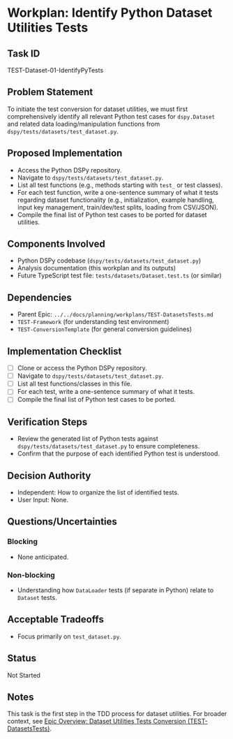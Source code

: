 # Workplan: Identify Python Dataset Utilities Tests

## Task ID
TEST-Dataset-01-IdentifyPyTests

## Problem Statement
To initiate the test conversion for dataset utilities, we must first comprehensively identify all relevant Python test cases for `dspy.Dataset` and related data loading/manipulation functions from `dspy/tests/datasets/test_dataset.py`.

## Proposed Implementation
- Access the Python DSPy repository.
- Navigate to `dspy/tests/datasets/test_dataset.py`.
- List all test functions (e.g., methods starting with `test_` or test classes).
- For each test function, write a one-sentence summary of what it tests regarding dataset functionality (e.g., initialization, example handling, input key management, train/dev/test splits, loading from CSV/JSON).
- Compile the final list of Python test cases to be ported for dataset utilities.

## Components Involved
- Python DSPy codebase (`dspy/tests/datasets/test_dataset.py`)
- Analysis documentation (this workplan and its outputs)
- Future TypeScript test file: `tests/datasets/Dataset.test.ts` (or similar)

## Dependencies
- Parent Epic: `../../docs/planning/workplans/TEST-DatasetsTests.md`
- `TEST-Framework` (for understanding test environment)
- `TEST-ConversionTemplate` (for general conversion guidelines)

## Implementation Checklist
- [ ] Clone or access the Python DSPy repository.
- [ ] Navigate to `dspy/tests/datasets/test_dataset.py`.
- [ ] List all test functions/classes in this file.
- [ ] For each test, write a one-sentence summary of what it tests.
- [ ] Compile the final list of Python test cases to be ported.

## Verification Steps
- Review the generated list of Python tests against `dspy/tests/datasets/test_dataset.py` to ensure completeness.
- Confirm that the purpose of each identified Python test is understood.

## Decision Authority
- Independent: How to organize the list of identified tests.
- User Input: None.

## Questions/Uncertainties
### Blocking
- None anticipated.
### Non-blocking
- Understanding how `DataLoader` tests (if separate in Python) relate to `Dataset` tests.

## Acceptable Tradeoffs
- Focus primarily on `test_dataset.py`.

## Status
Not Started

## Notes
This task is the first step in the TDD process for dataset utilities.
For broader context, see [Epic Overview: Dataset Utilities Tests Conversion (TEST-DatasetsTests)](../../docs/planning/workplans/TEST-DatasetsTests.md).